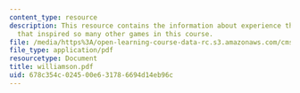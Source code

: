 ```yaml
---
content_type: resource
description: This resource contains the information about experience the controls
  that inspired so many other games in this course.
file: /media/https%3A/open-learning-course-data-rc.s3.amazonaws.com/cms-600-videogame-theory-and-analysis-fall-2007/678c354c024500e631786694d14eb96c_williamson.pdf
file_type: application/pdf
resourcetype: Document
title: williamson.pdf
uid: 678c354c-0245-00e6-3178-6694d14eb96c
---
```

